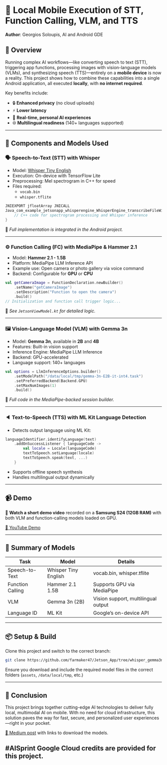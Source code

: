
# 🧠 Local Mobile Execution of STT, Function Calling, VLM, and TTS  
**Author**: Georgios Soloupis, AI and Android GDE  

## 🚀 Overview
Running complex AI workflows—like converting speech to text (STT), triggering app functions, processing images with vision-language models (VLMs), and synthesizing speech (TTS)—entirely on a **mobile device** is now a reality. This project shows how to combine these capabilities into a single Android application, all executed **locally**, with **no internet required**.

Key benefits include:
- 🔒 **Enhanced privacy** (no cloud uploads)
- ⚡ **Lower latency**
- 📱 **Real-time, personal AI experiences**
- 🌐 **Multilingual readiness** (140+ languages supported)

---

## 🧩 Components and Models Used

### 🗣️ Speech-to-Text (STT) with Whisper
- Model: [Whisper Tiny English](https://github.com/openai/whisper)
- Execution: On-device with TensorFlow Lite
- Preprocessing: Mel spectrogram in C++ for speed
- Files required:
  - `vocab.bin`
  - `whisper.tflite`

```cpp
JNIEXPORT jfloatArray JNICALL
Java_com_example_jetsonapp_whisperengine_WhisperEngine_transcribeFileWithMel(...) {
    // C++ code for spectrogram processing and Whisper inference
}
```

📍 *Full implementation is integrated in the Android project.*

---

### ⚙️ Function Calling (FC) with MediaPipe & Hammer 2.1
- Model: **Hammer 2.1 - 1.5B**
- Platform: MediaPipe LLM Inference API
- Example use: Open camera or photo gallery via voice command
- Backend: Configurable for **GPU** or **CPU**

```kotlin
val getCameraImage = FunctionDeclaration.newBuilder()
    .setName("getCameraImage")
    .setDescription("Function to open the camera")
    .build()
// Initialization and function call trigger logic...
```

📍 *See `JetsonViewModel.kt` for detailed logic.*

---

### 🖼️ Vision-Language Model (VLM) with Gemma 3n
- Model: **Gemma 3n**, available in **2B** and **4B**
- Features: Built-in vision support
- Inference Engine: MediaPipe LLM Inference
- Backend: GPU-accelerated
- Language support: 140+ languages

```kotlin
val options = LlmInferenceOptions.builder()
    .setModelPath("/data/local/tmp/gemma-3n-E2B-it-int4.task")
    .setPreferredBackend(Backend.GPU)
    .setMaxNumImages(1)
    .build()
```

📍 *Full code in the MediaPipe-backed session builder.*

---

### 🔈 Text-to-Speech (TTS) with ML Kit Language Detection
- Detects output language using ML Kit:
```kotlin
languageIdentifier.identifyLanguage(text)
    .addOnSuccessListener { languageCode ->
        val locale = Locale(languageCode)
        textToSpeech.setLanguage(locale)
        textToSpeech.speak(text, ...)
    }
```
- Supports offline speech synthesis
- Handles multilingual output dynamically

---

## 📹 Demo
🎥 **Watch a short demo video** recorded on a **Samsung S24 (12GB RAM)** with both VLM and function-calling models loaded on GPU.

[🔗 YouTube Demo](https://www.youtube.com/shorts/MvBJX54nkas)

---

## 🧪 Summary of Models
| Task              | Model                | Details                              |
|------------------|----------------------|--------------------------------------|
| Speech-to-Text   | Whisper Tiny English | vocab.bin, whisper.tflite            |
| Function Calling | Hammer 2.1 1.5B      | Supports GPU via MediaPipe           |
| VLM              | Gemma 3n (2B)        | Vision support, multilingual output  |
| Language ID      | ML Kit               | Google’s on-device API               |

---

## 📦 Setup & Build
Clone this project and switch to the correct branch:

```bash
git clone https://github.com/farmaker47/Jetson_App/tree/whisper_gemma3n_tts
```

Ensure you download and include the required model files in the correct folders (`assets`, `/data/local/tmp`, etc.)

---

## 🧭 Conclusion
This project brings together cutting-edge AI technologies to deliver fully local, multimodal AI on mobile. With no need for cloud infrastructure, this solution paves the way for fast, secure, and personalized user experiences—right in your pocket.

[🔗 Medium post](https://medium.com/p/d292259df780) with links to download the models.

## #AISprint Google Cloud credits are provided for this project.
